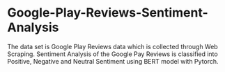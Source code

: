 # Google-Play-Reviews-Sentiment-Analysis
The data set is Google Play Reviews data which is collected through Web Scraping. Sentiment Analysis of the Google Pay Reviews is classified into Positive, Negative and Neutral Sentiment using BERT model with Pytorch.
